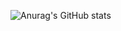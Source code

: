 ![Anurag's GitHub stats](https://github-readme-stats.vercel.app/api?username=aar512&show_icons=true&theme=transparent)
